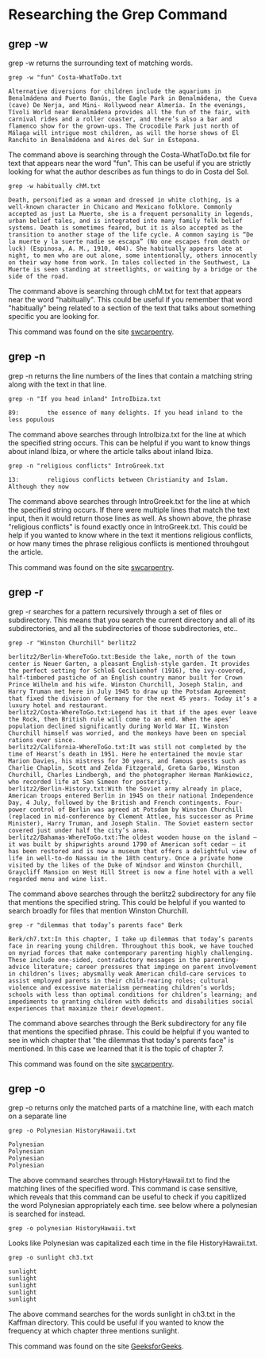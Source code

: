 # Researching the Grep Command 

## grep -w 

grep -w returns the surrounding text of matching words.

    grep -w "fun" Costa-WhatToDo.txt
    
    Alternative diversions for children include the aquariums in Benalmádena and Puerto Banús, the Eagle Park in Benalmádena, the Cueva (cave) De Nerja, and Mini- Hollywood near Almería. In the evenings, Tívoli World near Benalmádena provides all the fun of the fair, with carnival rides and a roller coaster, and there’s also a bar and flamenco show for the grown-ups. The Crocodile Park just north of Málaga will intrigue most children, as will the horse shows of El Ranchito in Benalmádena and Aires del Sur in Estepona.
    
The command above is searching through the Costa-WhatToDo.txt file for text that appears near the word "fun". This can be useful if you are strictly looking for what the author describes as fun things to do in Costa del Sol. 

    grep -w habitually chM.txt
    
    Death, personified as a woman and dressed in white clothing, is a well-known character in Chicano and Mexicano folklore. Commonly accepted as just La Muerte, she is a frequent personality in legends, urban belief tales, and is integrated into many family folk belief systems. Death is sometimes feared, but it is also accepted as the transition to another stage of the life cycle. A common saying is “De la muerte y la suerte nadie se escapa” (No one escapes from death or luck) (Espinosa, A. M., 1910, 404). She habitually appears late at night, to men who are out alone, some intentionally, others innocently on their way home from work. In tales collected in the Southwest, La Muerte is seen standing at streetlights, or waiting by a bridge or the side of the road.
    
The command above is searching through chM.txt for text that appears near the word "habitually". This could be useful if you remember that word "habitually" being related to a section of the text that talks about something specific you are looking for. 
    
This command was found on the site [swcarpentry](https://swcarpentry.github.io/shell-novice/07-find/index.html#:~:text=The%20grep%20command%20searches%20through).

## grep -n 

grep -n returns the line numbers of the lines that contain a matching string along with the text in that line. 

    grep -n "If you head inland" IntroIbiza.txt
    
    89:        the essence of many delights. If you head inland to the less populous
    
The command above searches through IntroIbiza.txt for the line at which the specified string occurs. This can be helpful if you want to know things about inland Ibiza, or where the article talks about inland Ibiza. 

    grep -n "religious conflicts" IntroGreek.txt
    
    13:        religious conflicts between Christianity and Islam. Although they now
    
The command above searches through IntroGreek.txt for the line at which the specified string occurs. If there were multiple lines that match the text input, then it would return those lines as well. As shown above, the phrase "religious conflicts" is found exactly once in IntroGreek.txt. This could be help if you wanted to know where in the text it mentions religious conflicts, or how many times the phrase religious conflicts is mentioned throuhgout the article.

This command was found on the site [swcarpentry](https://swcarpentry.github.io/shell-novice/07-find/index.html#:~:text=The%20grep%20command%20searches%20through).

## grep -r 

grep -r searches for a pattern recursively through a set of files or subdirectory. This means that you search the current directory and all of its subdirectories, and all the subdirectories of those subdirectories, etc.. 

    grep -r "Winston Churchill" berlitz2
    
    berlitz2/Berlin-WhereToGo.txt:Beside the lake, north of the town center is Neuer Garten, a pleasant English-style garden. It provides the perfect setting for Schloß Cecilienhof (1916), the ivy-covered, half-timbered pastiche of an English country manor built for Crown Prince Wilhelm and his wife. Winston Churchill, Joseph Stalin, and Harry Truman met here in July 1945 to draw up the Potsdam Agreement that fixed the division of Germany for the next 45 years. Today it’s a luxury hotel and restaurant.
    berlitz2/Costa-WhereToGo.txt:Legend has it that if the apes ever leave the Rock, then British rule will come to an end. When the apes’ population declined significantly during World War II, Winston Churchill himself was worried, and the monkeys have been on special rations ever since.
    berlitz2/California-WhereToGo.txt:It was still not completed by the time of Hearst’s death in 1951. Here he entertained the movie star Marion Davies, his mistress for 30 years, and famous guests such as Charlie Chaplin, Scott and Zelda Fitzgerald, Greta Garbo, Winston Churchill, Charles Lindbergh, and the photographer Herman Mankiewicz, who recorded life at San Simeon for posterity.
    berlitz2/Berlin-History.txt:With the Soviet army already in place, American troops entered Berlin in 1945 on their national Independence Day, 4 July, followed by the British and French contingents. Four-power control of Berlin was agreed at Potsdam by Winston Churchill (replaced in mid-conference by Clement Attlee, his successor as Prime Minister), Harry Truman, and Joseph Stalin. The Soviet eastern sector covered just under half the city’s area.
    berlitz2/Bahamas-WhereToGo.txt:The oldest wooden house on the island — it was built by shipwrights around 1790 of American soft cedar — it has been restored and is now a museum that offers a delightful view of life in well-to-do Nassau in the 18th century. Once a private home visited by the likes of the Duke of Windsor and Winston Churchill, Graycliff Mansion on West Hill Street is now a fine hotel with a well regarded menu and wine list. 

The command above searches through the berlitz2 subdirectory for any file that mentions the specified string. This could be helpful if you wanted to search broadly for files that mention Winston Churchill. 

    grep -r "dilemmas that today’s parents face" Berk
    
    Berk/ch7.txt:In this chapter, I take up dilemmas that today’s parents face in rearing young children. Throughout this book, we have touched on myriad forces that make contemporary parenting highly challenging. These include one-sided, contradictory messages in the parenting-advice literature; career pressures that impinge on parent involvement in children’s lives; abysmally weak American child-care services to assist employed parents in their child-rearing roles; cultural violence and excessive materialism permeating children’s worlds; schools with less than optimal conditions for children’s learning; and impediments to granting children with deﬁcits and disabilities social experiences that maximize their development.
    
The command above searches through the Berk subdirectory for any file that mentions the specified phrase. This could be helpful if you wanted to see in which chapter that "the dilemmas that today's parents face" is mentioned. In this case we learned that it is the topic of chapter 7.

This command was found on the site [swcarpentry](https://swcarpentry.github.io/shell-novice/07-find/index.html#:~:text=The%20grep%20command%20searches%20through).

## grep -o

grep -o returns only the matched parts of a matchine line, with each match on a separate line

    grep -o Polynesian HistoryHawaii.txt 
    
    Polynesian
    Polynesian
    Polynesian
    Polynesian
    
The above command searches through HistoryHawaii.txt to find the matching lines of the specified word. This command is case sensitive, which reveals that this command can be useful to check if you capitlized the word Polynesian appropriately each time. see below where a polynesian is searched for instead. 

    grep -o polynesian HistoryHawaii.txt
    
Looks like Polynesian was capitalized each time in the file HistoryHawaii.txt. 

    grep -o sunlight ch3.txt
    
    sunlight
    sunlight
    sunlight
    sunlight
    sunlight
    
The above command searches for the words sunlight in ch3.txt in the Kaffman directory. This could be useful if you wanted to know the frequency at which chapter three mentions sunlight. 

This command was found on the site [GeeksforGeeks](https://www.geeksforgeeks.org/grep-command-in-unixlinux/).
    
    
